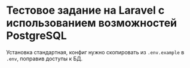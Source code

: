 # Тестовое задание на Laravel с использованием возможностей PostgreSQL

Установка стандартная, конфиг нужно скопировать из `.env.example` в `.env`, поправив доступы к БД.
